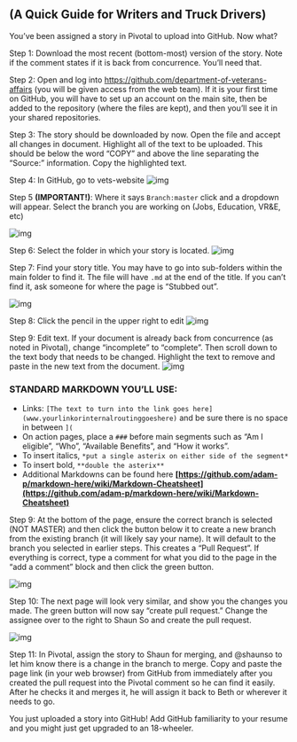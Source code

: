 ## (A Quick Guide for Writers and Truck Drivers)

You’ve been assigned a story in Pivotal to upload into GitHub. Now what?

Step 1: Download the most recent (bottom-most) version of the story. Note if
the comment states if it is back from concurrence. You’ll need that.

Step 2: Open and log into <https://github.com/department-of-veterans-affairs>
(you will be given access from the web team). If it is your first time on GitHub, you will have to set up an account on the main site, then be added to the repository (where the files are kept), and then you’ll see it in your shared repositories.

Step 3: The story should be downloaded by now. Open the file and accept all changes in document. Highlight all of the text to be uploaded. This should be below the word “COPY” and above the line separating the “Source:” information. Copy the highlighted text.

Step 4: In GitHub, go to vets-website
![img](/img/docs/github/github1.png)

Step 5 **(IMPORTANT!)**:
Where it says `Branch:master` click and a dropdown will appear. Select the branch you are working on (Jobs, Education, VR&E, etc)

![img](/img/docs/github/github2.png)

Step 6: Select the folder in which your story is located.
![img](/img/docs/github/github3.png)

Step 7: Find your story title. You may have to go into sub-folders within the main folder to find it. The file will have `.md` at the end of the title. If you can’t find it, ask someone for where the page is “Stubbed out”.

![img](/img/docs/github/github4.png)

Step 8: Click the pencil in the upper right to edit
![img](/img/docs/github/github5.png)

Step 9: Edit text. If your document is already back from concurrence (as noted in Pivotal), change “incomplete” to “complete”. Then scroll down to the text body that needs to be changed. Highlight the text to remove and paste in the new text from the document.
![img](/img/docs/github/github6.png)

### STANDARD MARKDOWN YOU’LL USE:

- Links: `[The text to turn into the link goes here](www.yourlinkorinternalroutinggoeshere)` and be sure there is no space in between `](`
- On action pages, place a `###` before main segments such as “Am I eligible”, “Who”,  “Available Benefits”, and “How it works”.
- To insert italics, `*put a single asterix on either side of the segment*`
- To insert bold, `**double the asterix**`
- Additional Markdowns can be found here **[https://github.com/adam-p/markdown-here/wiki/Markdown-Cheatsheet](https://github.com/adam-p/markdown-here/wiki/Markdown-Cheatsheet)**


Step 9: At the bottom of the page, ensure the correct branch is selected (NOT MASTER) and then click the button below it to create a new branch from the existing branch (it will likely say your name). It will default to the branch you selected in earlier steps. This creates a “Pull Request”. If everything is correct, type a comment for what you did to the page in the “add a comment” block and then click the green button.

![img](/img/docs/github/github7.png)

Step 10: The next page will look very similar, and show you the changes you made. The green button will now say “create pull request.” Change the assignee over to the right to Shaun So and create the pull request.

![img](/img/docs/github/github8.png)

Step 11: In Pivotal, assign the story to Shaun for merging, and @shaunso to let him know there is a change in the branch to merge. Copy and paste the page link (in your web browser) from GitHub from immediately after you created the pull request into the Pivotal comment so he can find it easily. After he checks it and merges it, he will assign it back to Beth or wherever it needs to go.

You just uploaded a story into GitHub! Add GitHub familiarity to your resume and you might just get upgraded to an 18-wheeler.
